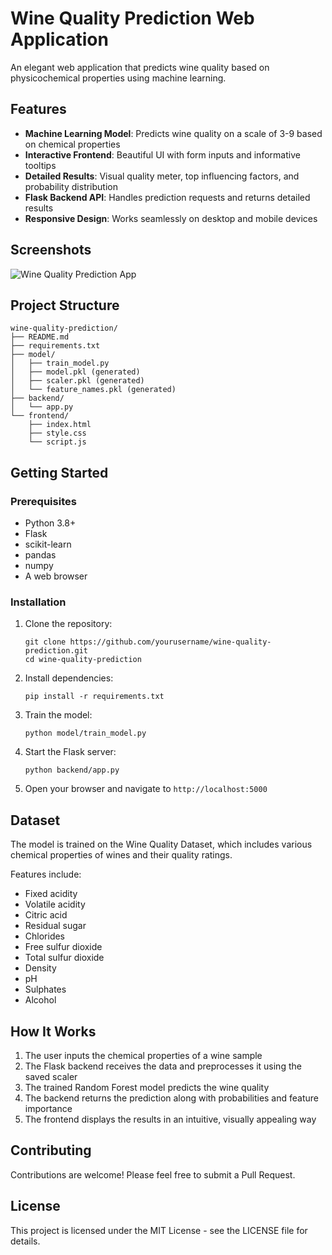 # Wine Quality Prediction Web Application

An elegant web application that predicts wine quality based on physicochemical properties using machine learning.

## Features

- **Machine Learning Model**: Predicts wine quality on a scale of 3-9 based on chemical properties
- **Interactive Frontend**: Beautiful UI with form inputs and informative tooltips
- **Detailed Results**: Visual quality meter, top influencing factors, and probability distribution
- **Flask Backend API**: Handles prediction requests and returns detailed results
- **Responsive Design**: Works seamlessly on desktop and mobile devices

## Screenshots

![Wine Quality Prediction App](https://images.pexels.com/photos/2702805/pexels-photo-2702805.jpeg?auto=compress&cs=tinysrgb&w=800)

## Project Structure

```
wine-quality-prediction/
├── README.md
├── requirements.txt
├── model/
│   ├── train_model.py
│   ├── model.pkl (generated)
│   ├── scaler.pkl (generated)
│   └── feature_names.pkl (generated)
├── backend/
│   └── app.py
└── frontend/
    ├── index.html
    ├── style.css
    └── script.js
```

## Getting Started

### Prerequisites

- Python 3.8+
- Flask
- scikit-learn
- pandas
- numpy
- A web browser

### Installation

1. Clone the repository:
   ```
   git clone https://github.com/yourusername/wine-quality-prediction.git
   cd wine-quality-prediction
   ```

2. Install dependencies:
   ```
   pip install -r requirements.txt
   ```

3. Train the model:
   ```
   python model/train_model.py
   ```

4. Start the Flask server:
   ```
   python backend/app.py
   ```

5. Open your browser and navigate to `http://localhost:5000`

## Dataset

The model is trained on the Wine Quality Dataset, which includes various chemical properties of wines and their quality ratings.

Features include:
- Fixed acidity
- Volatile acidity
- Citric acid
- Residual sugar
- Chlorides
- Free sulfur dioxide
- Total sulfur dioxide
- Density
- pH
- Sulphates
- Alcohol

## How It Works

1. The user inputs the chemical properties of a wine sample
2. The Flask backend receives the data and preprocesses it using the saved scaler
3. The trained Random Forest model predicts the wine quality
4. The backend returns the prediction along with probabilities and feature importance
5. The frontend displays the results in an intuitive, visually appealing way

## Contributing

Contributions are welcome! Please feel free to submit a Pull Request.

## License

This project is licensed under the MIT License - see the LICENSE file for details.